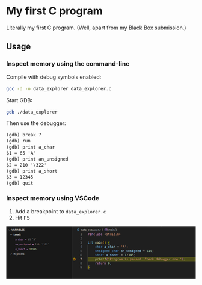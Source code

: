 # My first C program

Literally my first C program. (Well, apart from my Black Box submission.)

## Usage

### Inspect memory using the command-line

Compile with debug symbols enabled:

```bash
gcc -d -o data_explorer data_explorer.c
```

Start GDB:

```bash
gdb ./data_explorer
```

Then use the debugger:
```
(gdb) break 7
(gdb) run
(gdb) print a_char
$1 = 65 'A'
(gdb) print an_unsigned
$2 = 210 '\322'
(gdb) print a_short
$3 = 12345
(gdb) quit
```

### Inspect memory using VSCode

1. Add a breakpoint to `data_explorer.c`
2. Hit <kbd>F5</kbd>

![Debugging the program with VSCode](debugging-vscode.png)